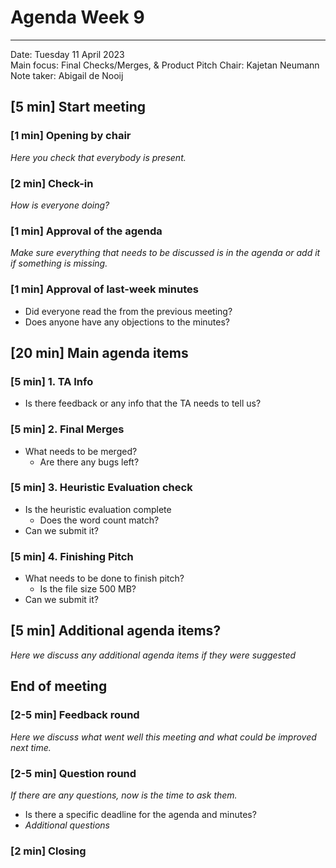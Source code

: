 # Agenda Week 9

---

Date:           Tuesday 11 April 2023  
Main focus:     Final Checks/Merges, & Product Pitch
Chair:          Kajetan Neumann 
Note taker:     Abigail de Nooij

## [5 min] Start meeting

### [1 min] Opening by chair

*Here you check that everybody is present.*

### [2 min] Check-in

*How is everyone doing?*

### [1 min] Approval of the agenda

*Make sure everything that needs to be discussed is in the agenda or add it if something is missing.*

### [1 min] Approval of last-week minutes

- Did everyone read the from the previous meeting?
- Does anyone have any objections to the minutes?

## [20 min] Main agenda items

### [5 min] 1. TA Info

- Is there feedback or any info that the TA needs to tell us?

### [5 min] 2. Final Merges

- What needs to be merged?
  - Are there any bugs left?

### [5 min] 3. Heuristic Evaluation check

- Is the heuristic evaluation complete
  - Does the word count match?
- Can we submit it?

### [5 min] 4. Finishing Pitch 

- What needs to be done to finish pitch?
    - Is the file size 500 MB?
- Can we submit it?

## [5 min] Additional agenda items?

*Here we discuss any additional agenda items if they were suggested*

## End of meeting

### [2-5 min] Feedback round

*Here we discuss what went well this meeting and what could be improved next time.*

### [2-5 min] Question round

*If there are any questions, now is the time to ask them.*

- Is there a specific deadline for the agenda and minutes?
- *Additional questions*

### [2 min] Closing
